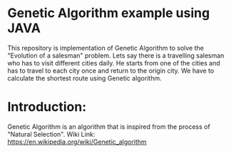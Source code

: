 # Genetic Algorithm example using JAVA
This repository is implementation of Genetic Algorithm to solve the "Evolution of a salesman" problem.
Lets say there is a travelling salesman who has to visit different cities daily. He starts from one of the cities and has to travel to each city once and return to the origin city. We have to calculate the shortest route using Genetic algorithm.

# Introduction:
Genetic Algorithm is an algorithm that is inspired from the process of "Natural Selection". 
Wiki Link: https://en.wikipedia.org/wiki/Genetic_algorithm
